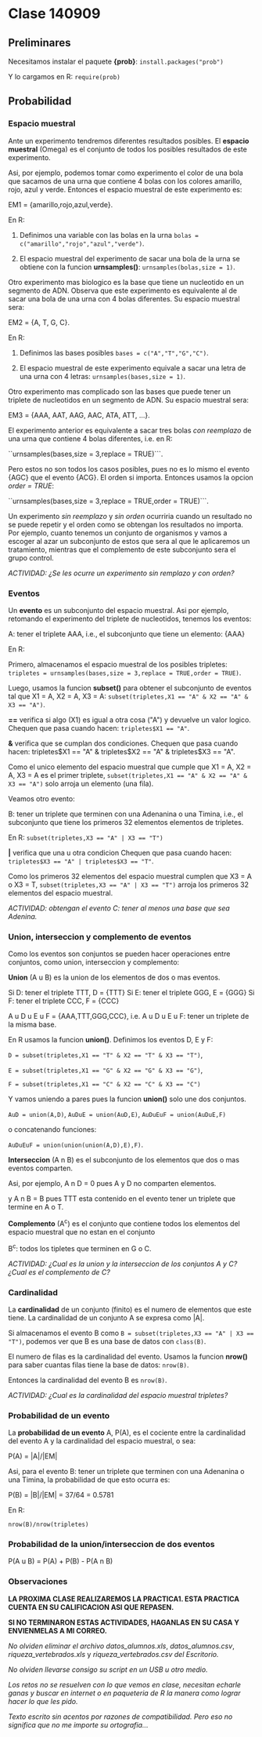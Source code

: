 # Clase 140909

## Preliminares

Necesitamos instalar el paquete **{prob}**: ```install.packages("prob")```

Y lo cargamos en R: ```require(prob)```

## Probabilidad

### Espacio muestral

Ante un experimento tendremos diferentes resultados posibles. El **espacio muestral** (Omega) es el conjunto de todos los posibles resultados de este experimento. 

Asi, por ejemplo, podemos tomar como experimento el color de una bola que sacamos de una urna que contiene 4 bolas con los colores amarillo, rojo, azul y verde. Entonces el espacio muestral de este experimento es:

EM1 = {amarillo,rojo,azul,verde}.

En R:

1. Definimos una variable con las bolas en la urna ```bolas = c("amarillo","rojo","azul","verde")```.

2. El espacio muestral del experimento de sacar una bola de la urna se obtiene con la funcion **urnsamples()**: ```urnsamples(bolas,size = 1)```.

Otro experimento mas biologico es la base que tiene un nucleotido en un segmento de ADN. Observa que este experimento es equivalente al de sacar una bola de una urna con 4 bolas diferentes. Su espacio muestral sera:

EM2 = {A, T, G, C}.

En R:

1. Definimos las bases posibles ```bases = c("A","T","G","C")```.

2. El espacio muestral de este experimento equivale a sacar una letra de una urna con 4 letras: ```urnsamples(bases,size = 1)```.

Otro experimento mas complicado son las bases que puede tener un triplete de nucleotidos en un segmento de ADN. Su espacio muestral sera:

EM3 = {AAA, AAT, AAG, AAC, ATA, ATT, ...}.

El experimento anterior es equivalente a sacar tres bolas _con reemplazo_ de una urna que contiene 4 bolas diferentes, i.e. en R:

``urnsamples(bases,size = 3,replace = TRUE)```.

Pero estos no son todos los casos posibles, pues no es lo mismo el evento {AGC} que el evento {ACG}. El orden si importa. Entonces usamos la opcion _order = TRUE_: 

``urnsamples(bases,size = 3,replace = TRUE,order = TRUE)```.

Un experimento _sin reemplazo_ y _sin orden_ ocurriria cuando un resultado no se puede repetir y el orden como se obtengan los resultados no importa. Por ejemplo, cuanto tenemos un conjunto de organismos y vamos a escoger al azar un subconjunto de estos que sera al que le aplicaremos un tratamiento, mientras que el complemento de este subconjunto sera el grupo control.

_ACTIVIDAD: ¿Se les ocurre un experimento sin remplazo y con orden?_

### Eventos

Un **evento** es un subconjunto del espacio muestral. Asi por ejemplo, retomando el experimento del triplete de nucleotidos, tenemos los eventos:

A: tener el triplete AAA, i.e., el subconjunto que tiene un elemento: {AAA}

En R: 

Primero, almacenamos el espacio muestral de los posibles tripletes: ```tripletes = urnsamples(bases,size = 3,replace = TRUE,order = TRUE)```.

Luego, usamos la funcion **subset()** para obtener el subconjunto de eventos tal que X1 = A, X2 = A, X3 = A: ```subset(tripletes,X1 == "A" & X2 == "A" & X3 == "A")```. 

**==** verifica si algo (X1) es igual a otra cosa ("A") y devuelve un valor logico. Chequen que pasa cuando hacen: ```tripletes$X1 == "A"```.

**&** verifica que se cumplan dos condiciones. Chequen que pasa cuando hacen: tripletes$X1 == "A" & tripletes$X2 == "A" & tripletes$X3 == "A".

Como el unico elemento del espacio muestral que cumple que X1 = A, X2 = A, X3 = A es el primer triplete, ```subset(tripletes,X1 == "A" & X2 == "A" & X3 == "A")``` solo arroja un elemento (una fila).

Veamos otro evento:

B: tener un triplete que terminen con una Adenanina o una Timina, i.e., el subconjunto que tiene los primeros 32 elementos elementos de tripletes.

En R: ```subset(tripletes,X3 == "A" | X3 == "T")```

**|** verifica que una u otra condicion Chequen que pasa cuando hacen: ```tripletes$X3 == "A" | tripletes$X3 == "T"```.

Como los primeros 32 elementos del espacio muestral cumplen que X3 = A o X3 = T, ```subset(tripletes,X3 == "A" | X3 == "T")``` arroja los primeros 32 elementos del espacio muestral.

_ACTIVIDAD: obtengan el evento C: tener al menos una base que sea Adenina._

### Union, interseccion y complemento de eventos

Como los eventos son conjuntos se pueden hacer operaciones entre conjuntos, como union, interseccion y complemento:

**Union** (A u B) es la union de los elementos de dos o mas eventos.

Si D: tener el triplete TTT, D = {TTT}
Si E: tener el triplete GGG, E = {GGG}
Si F: tener el triplete CCC, F = {CCC}

A u D u E u F = {AAA,TTT,GGG,CCC}, i.e. A u D u E u F: tener un triplete de la misma base.

En R usamos la funcion **union()**. Definimos los eventos D, E y F:

```D = subset(tripletes,X1 == "T" & X2 == "T" & X3 == "T")```, 

```E = subset(tripletes,X1 == "G" & X2 == "G" & X3 == "G")```, 

```F = subset(tripletes,X1 == "C" & X2 == "C" & X3 == "C")```

Y vamos uniendo a pares pues la funcion **union()** solo une dos conjuntos.

```AuD = union(A,D)```, ```AuDuE = union(AuD,E)```, ```AuDuEuF = union(AuDuE,F)```

o concatenando funciones:

```AuDuEuF = union(union(union(A,D),E),F)```.

**Interseccion** (A n B) es el subconjunto de los elementos que dos o mas eventos comparten.

Asi, por ejemplo, A n D = 0 pues A y D no comparten elementos.

y A n B = B pues TTT esta contenido en el evento tener un triplete que termine en A o T.

**Complemento** (A<sup>c</sup>) es el conjunto que contiene todos los elementos del espacio muestral que no estan en el conjunto

B<sup>c</sup>: todos los tipletes que terminen en G o C.

_ACTIVIDAD: ¿Cual es la union y la interseccion de los conjuntos A y C? ¿Cual es el complemento de C?_

### Cardinalidad

La **cardinalidad** de un conjunto (finito) es el numero de elementos que este tiene. La cardinalidad de un conjunto A se expresa como |A|.

Si almacenamos el evento B como ```B = subset(tripletes,X3 == "A" | X3 == "T")```, podemos ver que B es una base de datos con ```class(B)```. 

El numero de filas es la cardinalidad del evento. Usamos la funcion **nrow()** para saber cuantas filas tiene la base de datos: ```nrow(B)```. 

Entonces la cardinalidad del evento B es ```nrow(B)```.

_ACTIVIDAD: ¿Cual es la cardinalidad del espacio muestral tripletes?_

### Probabilidad de un evento

La **probabilidad de un evento** A, P(A), es el cociente entre la cardinalidad del evento A y la cardinalidad del espacio muestral, o sea:

P(A) = |A|/|EM|

Asi, para el evento B: tener un triplete que terminen con una Adenanina o una Timina, la probabilidad de que esto ocurra es:

P(B) = |B|/|EM| = 37/64 = 0.5781

En R:

```nrow(B)/nrow(tripletes)```

### Probabilidad de la union/interseccion de dos eventos

P(A u B) = P(A) + P(B) - P(A n B)




### Observaciones

**LA PROXIMA CLASE REALIZAREMOS LA PRACTICA1. ESTA PRACTICA CUENTA EN SU CALIFICACION ASI QUE REPASEN.**

**SI NO TERMINARON ESTAS ACTIVIDADES, HAGANLAS EN SU CASA Y ENVIENMELAS A MI CORREO.**

_No olviden eliminar el archivo_ *datos_alumnos.xls*, *datos_alumnos.csv*, *riqueza_vertebrados.xls* y *riqueza_vertebrados.csv* _del Escritorio._

_No olviden llevarse consigo su script en un USB u otro medio._

_Los retos no se resuelven con lo que vemos en clase, necesitan echarle ganas y buscar en internet o en paqueteria de R la manera como lograr hacer lo que les pido._

_Texto escrito sin acentos por razones de compatibilidad. Pero eso no significa que no me importe su ortografia..._

